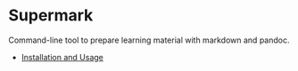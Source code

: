 # Supermark

Command-line tool to prepare learning material with markdown and pandoc.

* [Installation and Usage](https://falkr.github.io/supermark/)
